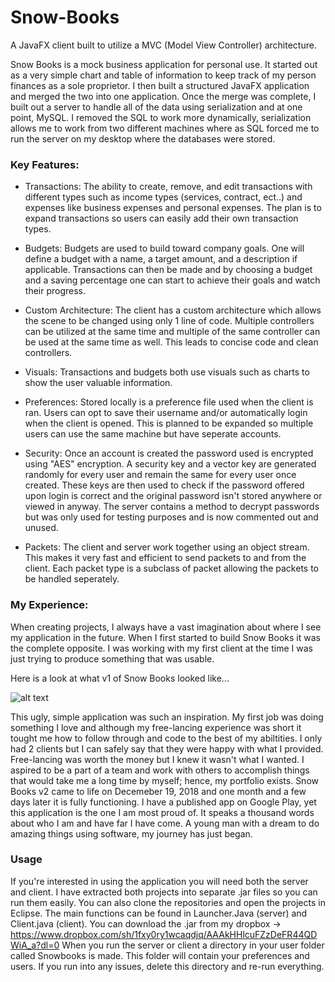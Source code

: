 # Snow-Books
A JavaFX client built to utilize a MVC (Model View Controller) architecture.

Snow Books is a mock business application for personal use. It started out as a very simple chart and table of information to keep track of my person finances as a sole proprietor. I then built a structured JavaFX application and merged the two into one application. Once the merge was complete, I built out a server to handle all of the data using serialization and at one point, MySQL. I removed the SQL to work more dynamically, serialization allows me to work from two different machines where as SQL forced me to run the server on my desktop where the databases were stored.

### Key Features:
- Transactions: The ability to create, remove, and edit transactions with different types such as income types (services, contract, ect..) and expenses like business expenses and personal expenses. The plan is to expand transactions so users can easily add their own transaction types.

- Budgets: Budgets are used to build toward company goals. One will define a budget with a name, a target amount, and a description if applicable. Transactions can then be made and by choosing a budget and a saving percentage one can start to achieve their goals and watch their progress.

- Custom Architecture: The client has a custom architecture which allows the scene to be changed using only 1 line of code. Multiple controllers can be utilized at the same time and multiple of the same controller can be used at the same time as well. This leads to concise code and clean controllers.

- Visuals: Transactions and budgets both use visuals such as charts to show the user valuable information.

- Preferences: Stored locally is a preference file used when the client is ran. Users can opt to save their username and/or automatically login when the client is opened. This is planned to be expanded so multiple users can use the same machine but have seperate accounts.

- Security: Once an account is created the password used is encrypted using "AES" encryption. A security key and a vector key are generated randomly for every user and remain the same for every user once created. These keys are then used to check if the password offered upon login is correct and the original password isn't stored anywhere or viewed in anyway. The server contains a method to decrypt passwords but was only used for testing purposes and is now commented out and unused.

- Packets: The client and server work together using an object stream. This makes it very fast and efficient to send packets to and from the client. Each packet type is a subclass of packet allowing the packets to be handled seperately.

### My Experience:
When creating projects, I always have a vast imagination about where I see my application in the future. When I first started to build Snow Books it was the complete opposite. I was working with my first client at the time I was just trying to produce something that was usable. 

Here is a look at what v1 of Snow Books looked like...

![alt text](https://i.gyazo.com/15aa84024da2cc33de8af09b5d502702.png)

This ugly, simple application was such an inspiration. My first job was doing something I love and although my free-lancing experience was short it tought me how to follow through and code to the best of my abiltities. I only had 2 clients but I can safely say that they were happy with what I provided. Free-lancing was worth the money but I knew it wasn't what I wanted. I aspired to be a part of a team and work with others to accomplish things that would take me a long time by myself; hence, my portfolio exists. Snow Books v2 came to life on Decemeber 19, 2018 and one month and a few days later it is fully functioning. I have a published app on Google Play, yet this application is the one I am most proud of. It speaks a thousand words about who I am and have far I have come. A young man with a dream to do amazing things using software, my journey has just began.

### Usage
If you're interested in using the application you will need both the server and client. I have extracted both projects into separate .jar files so you can run them easily. You can also clone the repositories and open the projects in Eclipse. The main functions can be found in Launcher.Java (server) and Client.java (client).
You can download the .jar from my dropbox -> https://www.dropbox.com/sh/1fxy0ry1wcaqdjq/AAAkHHlcuFZzDeFR44QDWiA_a?dl=0
When you run the server or client a directory in your user folder called Snowbooks is made. This folder will contain your preferences and users. If you run into any issues, delete this directory and re-run everything.
